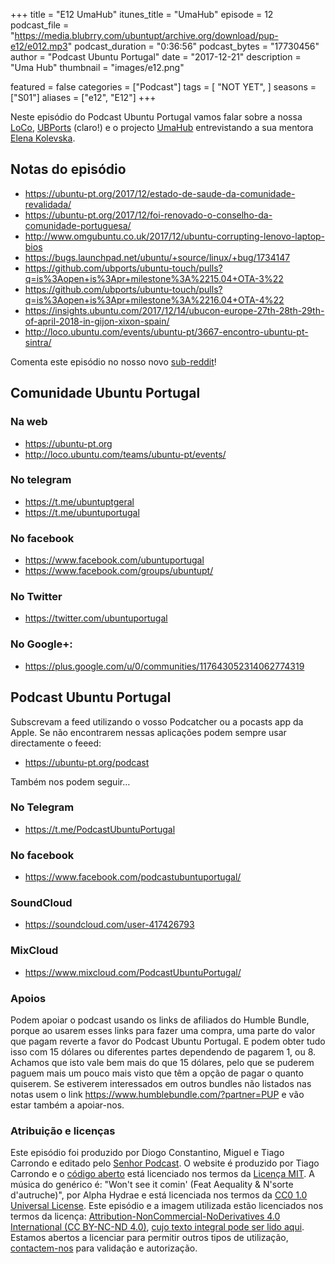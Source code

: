 +++
title = "E12 UmaHub"
itunes_title = "UmaHub"
episode = 12
podcast_file = "https://media.blubrry.com/ubuntupt/archive.org/download/pup-e12/e012.mp3"
podcast_duration = "0:36:56"
podcast_bytes = "17730456"
author = "Podcast Ubuntu Portugal"
date = "2017-12-21"
description = "Uma Hub"
thumbnail = "images/e12.png"

featured = false
categories = ["Podcast"]
tags = [
  "NOT YET",
]
seasons = ["S01"]
aliases = ["e12", "E12"]
+++

Neste episódio do Podcast Ubuntu Portugal vamos falar sobre a nossa [LoCo](http://loco.ubuntu.com/teams/ubuntu-pt), [UBPorts](https://ubports.com) (claro!) e o projecto [UmaHub](http://umahub.co) entrevistando a sua mentora [Elena Kolevska](http://www.elenakolevska.com).

## Notas do episódio

* https://ubuntu-pt.org/2017/12/estado-de-saude-da-comunidade-revalidada/
* https://ubuntu-pt.org/2017/12/foi-renovado-o-conselho-da-comunidade-portuguesa/
* http://www.omgubuntu.co.uk/2017/12/ubuntu-corrupting-lenovo-laptop-bios
* https://bugs.launchpad.net/ubuntu/+source/linux/+bug/1734147
* https://github.com/ubports/ubuntu-touch/pulls?q=is%3Aopen+is%3Apr+milestone%3A%2215.04+OTA-3%22
* https://github.com/ubports/ubuntu-touch/pulls?q=is%3Aopen+is%3Apr+milestone%3A%2216.04+OTA-4%22
* https://insights.ubuntu.com/2017/12/14/ubucon-europe-27th-28th-29th-of-april-2018-in-gijon-xixon-spain/
* http://loco.ubuntu.com/events/ubuntu-pt/3667-encontro-ubuntu-pt-sintra/

Comenta este episódio no nosso novo [sub-reddit](https://www.reddit.com/r/PodcastUbuntuPortugal/)!

## Comunidade Ubuntu Portugal

### Na web
* https://ubuntu-pt.org
* http://loco.ubuntu.com/teams/ubuntu-pt/events/

### No telegram
* https://t.me/ubuntuptgeral
* https://t.me/ubuntuportugal

### No facebook
* https://www.facebook.com/ubuntuportugal
* https://www.facebook.com/groups/ubuntupt/

### No Twitter
* https://twitter.com/ubuntuportugal

### No Google+:
* https://plus.google.com/u/0/communities/117643052314062774319

## Podcast Ubuntu Portugal
Subscrevam a feed utilizando o vosso Podcatcher ou a pocasts app da Apple.
Se não encontrarem nessas aplicações podem sempre usar directamente o feeed:
* https://ubuntu-pt.org/podcast

Também nos podem seguir…

### No Telegram
* https://t.me/PodcastUbuntuPortugal

### No facebook
* https://www.facebook.com/podcastubuntuportugal/

### SoundCloud
* https://soundcloud.com/user-417426793

### MixCloud
* https://www.mixcloud.com/PodcastUbuntuPortugal/


### Apoios
Podem apoiar o podcast usando os links de afiliados do Humble Bundle, porque ao usarem esses links para fazer uma compra, uma parte do valor que pagam reverte a favor do Podcast Ubuntu Portugal.
E podem obter tudo isso com 15 dólares ou diferentes partes dependendo de pagarem 1, ou 8.
Achamos que isto vale bem mais do que 15 dólares, pelo que se puderem paguem mais um pouco mais visto que têm a opção de pagar o quanto quiserem.
Se estiverem interessados em outros bundles não listados nas notas usem o link https://www.humblebundle.com/?partner=PUP e vão estar também a apoiar-nos.

### Atribuição e licenças
Este episódio foi produzido por Diogo Constantino, Miguel e Tiago Carrondo e editado pelo [Senhor Podcast](https://senhorpodcast.pt/).
O website é produzido por Tiago Carrondo e o [código aberto](https://gitlab.com/podcastubuntuportugal/website) está licenciado nos termos da [Licença MIT](https://gitlab.com/podcastubuntuportugal/website/main/LICENSE).
A música do genérico é: "Won't see it comin' (Feat Aequality & N'sorte d'autruche)", por Alpha Hydrae e está licenciada nos termos da [CC0 1.0 Universal License](https://creativecommons.org/publicdomain/zero/1.0/).
Este episódio e a imagem utilizada estão licenciados nos termos da licença: [Attribution-NonCommercial-NoDerivatives 4.0 International (CC BY-NC-ND 4.0)](https://creativecommons.org/licenses/by-nc-nd/4.0/), [cujo texto integral pode ser lido aqui](https://creativecommons.org/licenses/by-nc-nd/4.0/legalcode). Estamos abertos a licenciar para permitir outros tipos de utilização, [contactem-nos](https://podcastubuntuportugal.org/contactos) para validação e autorização.


